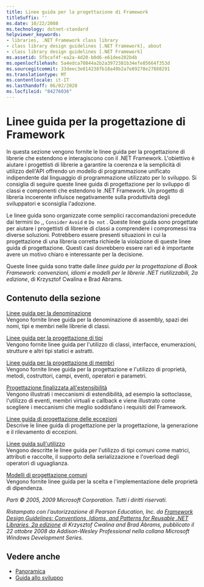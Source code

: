 ```yaml
---
title: Linee guida per la progettazione di Framework
titleSuffix: ''
ms.date: 10/22/2008
ms.technology: dotnet-standard
helpviewer_keywords:
- libraries, .NET Framework class library
- class library design guidelines [.NET Framework], about
- class library design guidelines [.NET Framework]
ms.assetid: 5fbcaf4f-ea2a-4d20-b0d6-e61dee202b4b
ms.openlocfilehash: 5a4edca70844a2b2a3972381b34efe85664f353d
ms.sourcegitcommit: 33deec3e814238fb18a49b2a7e89278e27888291
ms.translationtype: MT
ms.contentlocale: it-IT
ms.lasthandoff: 06/02/2020
ms.locfileid: "84276036"
---
```

# <a name="framework-design-guidelines"></a>Linee guida per la progettazione di Framework
In questa sezione vengono fornite le linee guida per la progettazione di librerie che estendono e interagiscono con il .NET Framework. L'obiettivo è aiutare i progettisti di librerie a garantire la coerenza e la semplicità di utilizzo dell'API offrendo un modello di programmazione unificato indipendente dal linguaggio di programmazione utilizzato per lo sviluppo. Si consiglia di seguire queste linee guida di progettazione per lo sviluppo di classi e componenti che estendono le .NET Framework. Un progetto di libreria incoerente influisce negativamente sulla produttività degli sviluppatori e sconsiglia l'adozione.  
  
 Le linee guida sono organizzate come semplici raccomandazioni precedute dai termini `Do` ,, `Consider` `Avoid` e `Do not` . Queste linee guida sono progettate per aiutare i progettisti di librerie di classi a comprendere i compromessi tra diverse soluzioni. Potrebbero essere presenti situazioni in cui la progettazione di una libreria corretta richiede la violazione di queste linee guida di progettazione. Questi casi dovrebbero essere rari ed è importante avere un motivo chiaro e interessante per la decisione.  
  
 Queste linee guida sono tratte dalle *linee guida per la progettazione di Book Framework: convenzioni, idiomi e modelli per le librerie .NET riutilizzabili, 2a edizione*, di Krzysztof Cwalina e Brad Abrams.  
  
## <a name="in-this-section"></a>Contenuto della sezione  
 [Linee guida per la denominazione](naming-guidelines.md)  
 Vengono fornite linee guida per la denominazione di assembly, spazi dei nomi, tipi e membri nelle librerie di classi.  
  
 [Linee guida per la progettazione di tipi](type.md)  
 Vengono fornite linee guida per l'utilizzo di classi, interfacce, enumerazioni, strutture e altri tipi statici e astratti.  
  
 [Linee guida per la progettazione di membri](member.md)  
 Vengono fornite linee guida per la progettazione e l'utilizzo di proprietà, metodi, costruttori, campi, eventi, operatori e parametri.  
  
 [Progettazione finalizzata all'estensibilità](designing-for-extensibility.md)  
 Vengono illustrati i meccanismi di estendibilità, ad esempio la sottoclasse, l'utilizzo di eventi, membri virtuali e callback e viene illustrato come scegliere i meccanismi che meglio soddisfano i requisiti del Framework.  
  
 [Linee guida di progettazione delle eccezioni](exceptions.md)  
 Descrive le linee guida di progettazione per la progettazione, la generazione e il rilevamento di eccezioni.  
  
 [Linee guida sull'utilizzo](usage-guidelines.md)  
 Vengono descritte le linee guida per l'utilizzo di tipi comuni come matrici, attributi e raccolte, il supporto della serializzazione e l'overload degli operatori di uguaglianza.  
  
 [Modelli di progettazione comuni](common-design-patterns.md)  
 Vengono fornite linee guida per la scelta e l'implementazione delle proprietà di dipendenza.  
  
 *Parti © 2005, 2009 Microsoft Corporation. Tutti i diritti riservati.*  
  
 *Ristampato con l'autorizzazione di Pearson Education, Inc. da [Framework Design Guidelines: Conventions, Idioms, and Patterns for Reusable .NET Libraries, 2a edizione](https://www.informit.com/store/framework-design-guidelines-conventions-idioms-and-9780321545619) di Krzysztof Cwalina and Brad Abrams, pubblicato il 22 ottobre 2008 da Addison-Wesley Professional nella collana Microsoft Windows Development Series.*  
  
## <a name="see-also"></a>Vedere anche

- [Panoramica](../../framework/get-started/overview.md)
- [Guida allo sviluppo](../../framework/development-guide.md)
